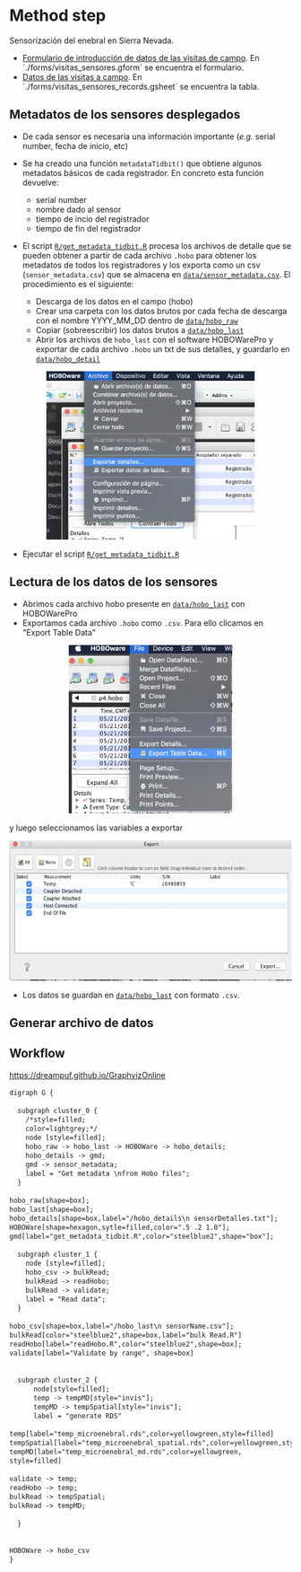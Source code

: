 # Method step
Sensorización del enebral en Sierra Nevada. 

- [Formulario de introducción de datos de las visitas de campo](https://forms.gle/kULKy1tEuW1YsMUc8). En `./forms/visitas_sensores.gform´ se encuentra el formulario. 
- [Datos de las visitas a campo](). En `./forms/visitas_sensores_records.gsheet´ se encuentra la tabla. 

## Metadatos de los sensores desplegados 
- De cada sensor es necesaria una información importante (*e.g.* serial number, fecha de inicio, etc) 
- Se ha creado una función `metadataTidbit()` que obtiene algunos metadatos básicos de cada registrador. En concreto esta función devuelve: 

     - serial number 
     - nombre dado al sensor 
     - tiempo de incio del registrador 
     - tiempo de fin del registrador 

- El script [`R/get_metadata_tidbit.R`](R/get_metadata_tidbit.R) procesa los archivos de detalle que se pueden obtener a partir de cada archivo `.hobo` para obtener los metadatos de todos los registradores y los exporta como un csv (`sensor_metadata.csv`) que se almacena en [`data/sensor_metadata.csv`](data/sensor_metadata.csv). El procedimiento es el siguiente: 

  - Descarga de los datos en el campo (hobo)
  - Crear una carpeta con los datos brutos por cada fecha de descarga con el nombre YYYY_MM_DD dentro de [`data/hobo_raw`](data/hobo_raw)
  - Copiar (sobreescribir) los datos brutos a [`data/hobo_last`](data/hobo_last) 
  - Abrir los archivos de `hobo_last` con el software HOBOWarePro y exportar de cada archivo `.hobo` un txt de sus detalles, y guardarlo en [`data/hobo_detail`](data/hobo_detail) 

<p align="center">
<img src="https://raw.githubusercontent.com/ajpelu/microclimEnebral/master/doc/exportar_detalles.png" height="300">
</p>

  - Ejecutar el script [`R/get_metadata_tidbit.R`](R/get_metadata_tidbit.R)

## Lectura de los datos de los sensores 

- Abrimos cada archivo hobo presente en [`data/hobo_last`](data/hobo_last) con HOBOWarePro
- Exportamos cada archivo `.hobo` como `.csv`. Para ello clicamos en "Export Table Data" 

<p align="center">
<img src="https://raw.githubusercontent.com/ajpelu/microclimEnebral/master/doc/exportar_data.png" height="300">
</p>

y luego seleccionamos las variables a exportar 
<p align="center">
<img src="https://raw.githubusercontent.com/ajpelu/microclimEnebral/master/doc/exportar_data_variables.png" height="250">
</p>

- Los datos se guardan en [`data/hobo_last`](data/hobo_last) con formato `.csv`. 

## Generar archivo de datos  


## Workflow 

https://dreampuf.github.io/GraphvizOnline 

```
digraph G {

  subgraph cluster_0 {
    /*style=filled;
    color=lightgrey;*/
    node [style=filled];
    hobo_raw -> hobo_last -> HOBOWare -> hobo_details;
    hobo_details -> gmd; 
    gmd -> sensor_metadata;
    label = "Get metadata \nfrom Hobo files";
  }

hobo_raw[shape=box]; 
hobo_last[shape=box];
hobo_details[shape=box,label="/hobo_details\n sensorDetalles.txt"];
HOBOWare[shape=hexagon,sytle=filled,color=".5 .2 1.0"];
gmd[label="get_metadata_tidbit.R",color="steelblue2",shape="box"];

  subgraph cluster_1 {
    node [style=filled];
    hobo_csv -> bulkRead; 
    bulkRead -> readHobo; 
    bulkRead -> validate;
    label = "Read data";
  }

hobo_csv[shape=box,label="/hobo_last\n sensorName.csv"];
bulkRead[color="steelblue2",shape=box,label="bulk Read.R"]
readHobo[label="readHobo.R",color="steelblue2",shape=box];
validate[label="Validate by range", shape=box]


  subgraph cluster_2 {
      node[style=filled];
      temp -> tempMD[style="invis"];
      tempMD -> tempSpatial[style="invis"];
      label = "generate RDS"

temp[label="temp_microenebral.rds",color=yellowgreen,style=filled]
tempSpatial[label="temp_microenebral_spatial.rds",color=yellowgreen,style=filled]
tempMD[label="temp_microenebral_md.rds",color=yellowgreen, style=filled]

validate -> temp;
readHobo -> temp;
bulkRead -> tempSpatial;
bulkRead -> tempMD;

  } 


HOBOWare -> hobo_csv
}
```

